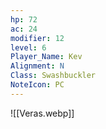 ```yaml
---
hp: 72
ac: 24
modifier: 12
level: 6
Player_Name: Kev
Alignment: N
Class: Swashbuckler
NoteIcon: PC
---
```

![[Veras.webp]]